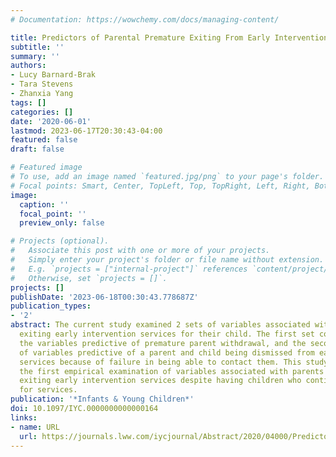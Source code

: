 ```yaml
---
# Documentation: https://wowchemy.com/docs/managing-content/

title: Predictors of Parental Premature Exiting From Early Intervention Services
subtitle: ''
summary: ''
authors:
- Lucy Barnard-Brak
- Tara Stevens
- Zhanxia Yang
tags: []
categories: []
date: '2020-06-01'
lastmod: 2023-06-17T20:30:43-04:00
featured: false
draft: false

# Featured image
# To use, add an image named `featured.jpg/png` to your page's folder.
# Focal points: Smart, Center, TopLeft, Top, TopRight, Left, Right, BottomLeft, Bottom, BottomRight.
image:
  caption: ''
  focal_point: ''
  preview_only: false

# Projects (optional).
#   Associate this post with one or more of your projects.
#   Simply enter your project's folder or file name without extension.
#   E.g. `projects = ["internal-project"]` references `content/project/deep-learning/index.md`.
#   Otherwise, set `projects = []`.
projects: []
publishDate: '2023-06-18T00:30:43.778687Z'
publication_types:
- '2'
abstract: The current study examined 2 sets of variables associated with parents prematurely
  exiting early intervention services for their child. The first set consisted of
  the variables predictive of premature parent withdrawal, and the second set consisted
  of variables predictive of a parent and child being dismissed from early intervention
  services because of failure in being able to contact them. This study represents
  the first empirical examination of variables associated with parents prematurely
  exiting early intervention services despite having children who continued to qualify
  for services.
publication: '*Infants & Young Children*'
doi: 10.1097/IYC.0000000000000164
links:
- name: URL
  url: https://journals.lww.com/iycjournal/Abstract/2020/04000/Predictors_of_Parental_Premature_Exiting_From.6.aspx
---
```


